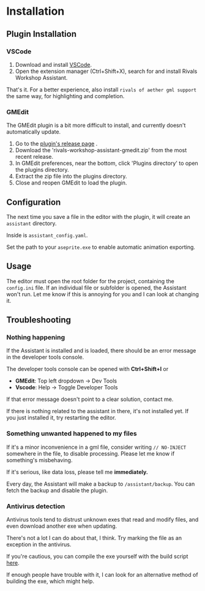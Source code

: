 # Installation

## Plugin Installation

### VSCode

1. Download and install [VSCode](https://code.visualstudio.com/).
2. Open the extension manager (Ctrl+Shift+X), search for and install Rivals Workshop Assistant.

That's it. For a better experience, also install `rivals of aether gml support` the same way, for highlighting and
completion.

### GMEdit

The GMEdit plugin is a bit more difficult to install, and currently doesn't automatically update.

1. Go to
   the [plugin's release page](https://github.com/Rivals-Workshop-Community-Projects/rivals-workshop-assistant-gmedit/releases)
   .
2. Download the 'rivals-workshop-assistant-gmedit.zip' from the most recent release.
3. In GMEdit preferences, near the bottom, click 'Plugins directory' to open the plugins directory.
4. Extract the zip file into the plugins directory.
5. Close and reopen GMEdit to load the plugin.

## Configuration

The next time you save a file in the editor with the plugin, it will create an `assistant` directory.

Inside is `assistant_config.yaml`.

Set the path to your `aseprite.exe` to enable automatic animation exporting.

## Usage

The editor must open the root folder for the project, containing the `config.ini` file. If an individual file or
subfolder is opened, the Assistant won't run. Let me know if this is annoying for you and I can look at changing it.

## Troubleshooting

### Nothing happening

If the Assistant is installed and is loaded, there should be an error message in the developer tools console.

The developer tools console can be opened with **Ctrl+Shift+I** or

- **GMEdit**: Top left dropdown -> Dev Tools
- **Vscode**: Help -> Toggle Developer Tools

If that error message doesn't point to a clear solution, contact me.

If there is nothing related to the assistant in there, it's not installed yet. If you just installed it, try restarting
the editor.

### Something unwanted happened to my files

If it's a minor inconvenience in a gml file, consider writing `// NO-INJECT` somewhere in the file, to disable
processing. Please let me know if something's misbehaving.

If it's serious, like data loss, please tell me **immediately.**

Every day, the Assistant will make a backup to `/assistant/backup`. You can fetch the backup and disable the plugin.

### Antivirus detection

Antivirus tools tend to distrust unknown exes that read and modify files, and even download another exe when updating.

There's not a lot I can do about that, I think. Try marking the file as an exception in the antivirus.

If you're cautious, you can compile the exe yourself with the build
script [here](https://github.com/Rivals-Workshop-Community-Projects).

If enough people have trouble with it, I can look for an alternative method of building the exe, which might help.

